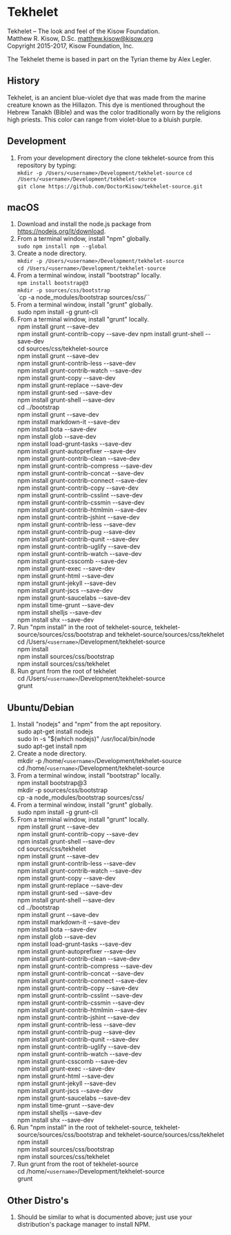 # Tekhelet

Tekhelet – The look and feel of the Kisow Foundation.  
Matthew R. Kisow, D.Sc. <matthew.kisow@kisow.org>  
Copyright 2015-2017, Kisow Foundation, Inc.  

The Tekhelet theme is based in part on the Tyrian theme by Alex Legler.

## History
Tekhelet, is an ancient blue-violet dye that was made from the marine creature known as the Hillazon.  This dye is mentioned throughout the Hebrew Tanakh (Bible) and was the color traditionally worn by the religions high priests.  This color can range from violet-blue to  a bluish purple.

## Development
1. From your development directory the clone tekhelet-source from this repository by typing:  
        `mkdir -p /Users/<username>/Development/tekhelet-source`
        `cd /Users/<username>/Development/tekhelet-source`  
        `git clone https://github.com/DoctorKisow/tekhelet-source.git`

## macOS
1. Download and install the node.js package from https://nodejs.org/it/download.  
2. From a terminal window, install "npm" globally.  
        `sudo npm install npm --global`
3. Create a node directory.  
        `mkdir -p /Users/<username>/Development/tekhelet-source`  
        `cd /Users/<username>/Development/tekhelet-source`  
4. From a terminal window, install "bootstrap" locally.  
        `npm install bootstrap@3`  
        `mkdir -p sources/css/bootstrap`  
        `cp -a node_modules/bootstrap sources/css/``  
5. From a terminal window, install "grunt" globally.  
        sudo npm install -g grunt-cli  
6. From a terminal window, install "grunt" locally.  
        npm install grunt --save-dev  
        npm install grunt-contrib-copy --save-dev
        npm install grunt-shell --save-dev  
        cd sources/css/tekhelet-source  
        npm install grunt --save-dev  
        npm install grunt-contrib-less --save-dev  
        npm install grunt-contrib-watch --save-dev  
        npm install grunt-copy --save-dev  
        npm install grunt-replace --save-dev  
        npm install grunt-sed --save-dev  
        npm install grunt-shell --save-dev  
        cd ../bootstrap  
        npm install grunt --save-dev  
        npm install markdown-it --save-dev  
        npm install bota --save-dev  
        npm install glob --save-dev  
        npm install load-grunt-tasks --save-dev  
        npm install grunt-autoprefixer --save-dev  
        npm install grunt-contrib-clean --save-dev  
        npm install grunt-contrib-compress --save-dev  
        npm install grunt-contrib-concat --save-dev  
        npm install grunt-contrib-connect --save-dev  
        npm install grunt-contrib-copy --save-dev  
        npm install grunt-contrib-csslint --save-dev  
        npm install grunt-contrib-cssmin --save-dev  
        npm install grunt-contrib-htmlmin --save-dev  
        npm install grunt-contrib-jshint --save-dev  
        npm install grunt-contrib-less --save-dev  
        npm install grunt-contrib-pug --save-dev  
        npm install grunt-contrib-qunit --save-dev  
        npm install grunt-contrib-uglify --save-dev  
        npm install grunt-contrib-watch --save-dev  
        npm install grunt-csscomb --save-dev  
        npm install grunt-exec --save-dev  
        npm install grunt-html --save-dev  
        npm install grunt-jekyll --save-dev  
        npm install grunt-jscs --save-dev  
        npm install grunt-saucelabs --save-dev  
        npm install time-grunt --save-dev  
        npm install shelljs --save-dev  
        npm install shx --save-dev  
7. Run "npm install" in the root of tekhelet-source, tekhelet-source/sources/css/bootstrap and tekhelet-source/sources/css/tekhelet  
        cd /Users/`<username>`/Development/tekhelet-source  
        npm install  
        npm install sources/css/bootstrap  
        npm install sources/css/tekhelet  
8. Run grunt from the root of tekhelet  
        cd /Users/`<username>`/Development/tekhelet-source  
        grunt  

## Ubuntu/Debian
1. Install "nodejs" and "npm" from the apt repository.  
        sudo apt-get install nodejs  
        sudo ln -s "$(which nodejs)" /usr/local/bin/node  
        sudo apt-get install npm  
2. Create a node directory.  
        mkdir -p /home/`<username>`/Development/tekhelet-source  
        cd /home/`<username>`/Development/tekhelet-source  
3. From a terminal window, install "bootstrap" locally.  
   npm install bootstrap@3  
   mkdir -p sources/css/bootstrap  
   cp -a node_modules/bootstrap sources/css/  
4. From a terminal window, install "grunt" globally.  
   sudo npm install -g grunt-cli  
5. From a terminal window, install "grunt" locally.  
   npm install grunt --save-dev  
   npm install grunt-contrib-copy --save-dev  
   npm install grunt-shell --save-dev  
   cd sources/css/tekhelet  
   npm install grunt --save-dev  
   npm install grunt-contrib-less --save-dev  
   npm install grunt-contrib-watch --save-dev  
   npm install grunt-copy --save-dev  
   npm install grunt-replace --save-dev  
   npm install grunt-sed --save-dev  
   npm install grunt-shell --save-dev  
   cd ../bootstrap  
   npm install grunt --save-dev  
   npm install markdown-it --save-dev  
   npm install bota --save-dev  
   npm install glob --save-dev  
   npm install load-grunt-tasks --save-dev  
   npm install grunt-autoprefixer --save-dev  
   npm install grunt-contrib-clean --save-dev  
   npm install grunt-contrib-compress --save-dev  
   npm install grunt-contrib-concat --save-dev  
   npm install grunt-contrib-connect --save-dev  
   npm install grunt-contrib-copy --save-dev  
   npm install grunt-contrib-csslint --save-dev  
   npm install grunt-contrib-cssmin --save-dev  
   npm install grunt-contrib-htmlmin --save-dev  
   npm install grunt-contrib-jshint --save-dev  
   npm install grunt-contrib-less --save-dev  
   npm install grunt-contrib-pug --save-dev  
   npm install grunt-contrib-qunit --save-dev  
   npm install grunt-contrib-uglify --save-dev  
   npm install grunt-contrib-watch --save-dev  
   npm install grunt-csscomb --save-dev  
   npm install grunt-exec --save-dev  
   npm install grunt-html --save-dev  
   npm install grunt-jekyll --save-dev  
   npm install grunt-jscs --save-dev  
   npm install grunt-saucelabs --save-dev  
   npm install time-grunt --save-dev  
   npm install shelljs --save-dev  
   npm install shx --save-dev  
6. Run "npm install" in the root of tekhelet-source, tekhelet-source/sources/css/bootstrap and tekhelet-source/sources/css/tekhelet  
   npm install  
   npm install sources/css/bootstrap  
   npm install sources/css/tekhelet  
7. Run grunt from the root of tekhelet-source  
   cd /home/`<username>`/Development/tekhelet-source  
   grunt  

## Other Distro's
1. Should be similar to what is documented above; just use your distribution's package manager to install NPM.  
